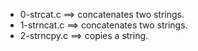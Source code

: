 - 0-strcat.c ==>	concatenates two strings.
- 1-strncat.c ==>	concatenates two strings.
- 2-strncpy.c ==>	copies a string.
